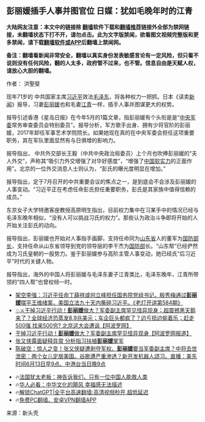  <!-- 面包屑导航 --> <h2>彭丽媛插手人事并图官位 日媒：犹如毛晚年时的江青</h2> <p class="notice"><b>大陆网友注意：本文中的链接除 <a href="https://github.com/bannedbook/fanqiang" >翻墙</a>软件下载和<a href="https://github.com/killgcd/justmysocks/blob/master/README.md">翻墙推荐</a>链接外全部为禁网链接，未翻墙状态下打不开，请勿点击。此为文字版禁闻，欲看图文视频完整版和更多禁闻，请下载<a href="https://github.com/bannedbook/fanqiang">翻墙软件或APP</a>后翻墙上禁闻网。</p><p>备注：翻墙看新闻非常安全，翻墙以真实身份发表敏感言论有一定风险，但只看不说则没有任何风险，翻的人太多，政府管不过来，也不管。信息自由是天赋人权，请放心大胆的翻墙。</b></p>  <div class="entry"> <p>作者： 洪聖斐</p> <p>现年71岁的 中共国家主席<a href="https://www.bannedbook.org/bnews/tag/%e4%b9%a0%e8%bf%91%e5%b9%b3/" class="st_tag internal_tag" rel="tag" title="标签 习近平 下的日志">习近平</a>效法<a href="https://www.bannedbook.org/bnews/tag/%e6%af%9b%e6%b3%bd%e4%b8%9c/" class="st_tag internal_tag" rel="tag" title="标签 毛泽东 下的日志">毛泽东</a>，将各种权力一把抓。日本《读卖<span class='wp_keywordlink_affiliate'><a href="https://www.bannedbook.org/" title="新闻">新闻</a></span>》报导，习妻<a href="https://www.bannedbook.org/bnews/tag/%e5%bd%ad%e4%b8%bd%e5%aa%9b/" class="st_tag internal_tag" rel="tag" title="标签 彭丽媛 下的日志">彭丽媛</a>也和毛妻<a href="https://www.bannedbook.org/bnews/tag/%e6%b1%9f%e9%9d%92/" class="st_tag internal_tag" rel="tag" title="标签 江青 下的日志">江青</a>一样，插手人事并图谋更大的权势。</p>  <p>报导引述香港《星岛日报》在今年5月的1篇文章，指彭丽媛有个头衔是是“<a href="https://www.bannedbook.org/bnews/tag/%E4%B8%AD%E5%A4%AE%E5%86%9B%E5%A7%94/" class="st_tag internal_tag" rel="tag" title="标签 中央军委 下的日志">中央军委</a>常务审查委员会特别委员”。报导分析，军方歌手出身、拥有少将官阶的彭丽媛，2017年卸任军事艺术学院院长。如果她现在真的在中央军委会担任这项重要职务，其在军队里面显然有与日俱增的影响力。</p> <p>报导指出， 中共外交部长王毅（中共中央政治局委员）上个月也吹捧彭丽媛的“夫人外交”，声称其“吸引力外交增强了对华好感度”，“增强了<span class='wp_keywordlink_affiliate'><a href="https://www.bannedbook.org/" title="中国" target="_blank">中国</a></span><a href="https://www.bannedbook.org/bnews/tag/%E8%BD%AF%E5%AE%9E%E5%8A%9B/" class="st_tag internal_tag" rel="tag" title="标签 软实力 下的日志">软实力</a>的正面作用”。北京的一位外交消息人士则认为，“彭氏的曝光度明显在增加。”</p>  <p>报导指出，定于7月召开的中共重要会议的焦点之一，是到底会不会涉及彭丽媛的人事变动。“习近平正在考虑任命彭氏担任重要职务，彭氏是其家族中值得信赖的成员。”</p> <p>东京女子大学特邀客座教授高原明生指出，目前权力集中在习某手中的情况已经与毛泽东晚年相似，“没有人可以挑战习氏的权力”。那些认为政治斗争即将开始的人开始关注彭氏的动向。</p>  <p>报导指出，彭丽媛也开始对人事指手画脚，支持任命同为<a href="https://www.bannedbook.org/bnews/tag/%E5%B1%B1%E4%B8%9C%E7%9C%81/" class="st_tag internal_tag" rel="tag" title="标签 山东省 下的日志">山东省</a>人的董军为<a href="https://www.bannedbook.org/bnews/tag/%e5%9b%bd%e9%98%b2%e9%83%a8%e9%95%bf/" class="st_tag internal_tag" rel="tag" title="标签 国防部长 下的日志">国防部长</a>，支持任命从山东省领导到党的领导层的李干杰为<a href="https://www.bannedbook.org/bnews/tag/%E5%9B%BD%E9%98%B2%E9%83%A8/" class="st_tag internal_tag" rel="tag" title="标签 国防部 下的日志">国防部</a>长。“山东帮”已经俨然成为习氏皇朝的一股势力。鉴于彭丽媛参与高阶主管人事变动，她已经氏“后习近平”时代的关键人物。</p> <p>报导指出，海外的中国人将彭丽媛与毛泽东妻子江青类比，毛泽东晚年，江青所带领的“四人帮”也曾权倾一时。</p>  <!--<div id="taboola-mid-1"></div>--><ul class='op-related-articles' title='相关阅读'> <li><a href='https://www.bannedbook.org/bnews/sohnews/20240614/2049920.html' target='_blank'>架空李强：习近平任命丁薛祥或何立峰担任国务院党组书记，殷秀梅通过<b>彭丽媛</b>摆平王维绪案，美国立法九十天内撕碎习近平。《老灯开讲第584期》</a></li> <li><a href='https://www.bannedbook.org/bnews/bannedvideo/20240614/2049788.html' target='_blank'>💥⚔️干掉习近平行动！<b>彭丽媛</b>做大？军委副主席罕见怪异现身；超震撼黑天鹅来了？全球经济恐蒸发8.9兆美元；车企巨头都疯了？边亏损边偷着乐；赶走500强 找来500穷? 北京这大会遭讽【阿波罗网】</a></li> <li><a href='https://www.bannedbook.org/bnews/topimagenews/20240614/2049722.html' target='_blank'>干掉习近平行动！<b>彭丽媛</b>做大？军委副主席罕见怪异现身【阿波罗网报道】</a></li> <li><a href='https://www.bannedbook.org/bnews/baitai/20240613/2049600.html' target='_blank'>张又侠露面疑释异常 分析指习扶植<b>彭丽媛</b>掌军</a></li> <li><a href='https://www.bannedbook.org/bnews/sohnews/20240613/2049407.html' target='_blank'>陈破空：惊人之变！张又侠疑遭剥夺军权、<b>彭丽媛</b>要当军委副主席？中将去世泄密：两个女儿定居美国。谷歌遭严重渗透？新开发机器人颂习。直播：美东时间6月13日早9点、中港台当日晚9点</a></li> </ul> <ul class="texttj"> <li>🔥<a href="https://www.bannedbook.org/bnews/ssgc/20230219/1850782.html" target="_blank">法国犹太老板：神告诉我们，只有一位中国人能救人类</a></li> <li>🔥<a href="https://www.bannedbook.org/bnews/comments/20220220/1694796.html" target="_blank">华人必看：中华文化的飓风 幸福感无法描述</a></li> <li>🔥<a href="https://github.com/bannedbook/fanqiang/wiki/V2ray%E6%9C%BA%E5%9C%BA" target="_blank">解锁ChatGPT|全平台高速翻墙:高清视频秒开,超低延迟</a></li> <li>🔥<a href="https://github.com/bannedbook/fanqiang/wiki/%E7%A6%81%E9%97%BB%E7%BD%91%E5%AE%89%E5%8D%93%E7%BF%BB%E5%A2%99%E6%96%B0%E9%97%BBAPP" target="_blank">免费PC翻墙、安卓VPN翻墙APP</a></li> </ul><p class="src-info">来源：新头壳 </p><a name='sharetosocial'></a> <div style="margin-bottom:5px;padding-bottom:5px;clear:both"> <div id="archive-pix-1" class="banner-ads"> <!-- AuctionX Display platform tag START --> <div id="27602x728x90x621x_ADSLOT1" clicktrack="%%CLICK_URL_ESC%%"></div>  <!-- AuctionX Display platform tag END --> </div> <div id="archive-pix-2" class="banner-ads"> <!-- AuctionX Display platform tag START --> <div id="27556x300x250x621x_ADSLOT1" clicktrack="%%CLICK_URL_ESC%%" style="margin:0 auto;text-align:center"></div>  <!-- AuctionX Display platform tag END --> </div> </div>  <div id="archive-pix-1" class="banner-ads"> <!-- AuctionX Display platform tag START --> <div id="27603x728x90x621x_ADSLOT1" clicktrack="%%CLICK_URL_ESC%%"></div>  <!-- AuctionX Display platform tag END --> </div> </div><!--END ENTRY--> 